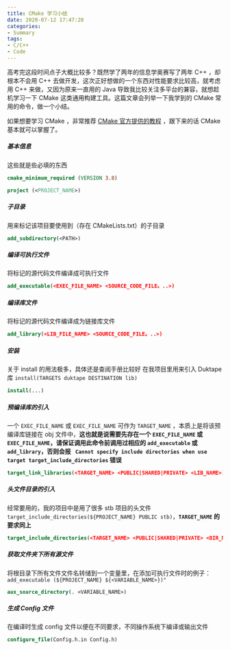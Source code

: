 ```yaml
---
title: CMake 学习小结
date: 2020-07-12 17:47:28
categories:
- Summary
tags: 
- C/C++
- Code
---
```


高考完这段时间点子大概比较多？既然学了两年的信息学奥赛写了两年 C++ ，却根本不会用 C++ 去做开发，这次正好想做的一个东西对性能要求比较高，就考虑用 C++ 来做，又因为原来一直用的 Java 导致我比较关注多平台的兼容，就想趁机学习一下 CMake 这类通用构建工具。这篇文章会列举一下我学到的 CMake 常用的命令，做一个小结。

如果想要学习 CMake ，非常推荐 [CMake 官方提供的教程](https://cmake.org/cmake/help/latest/guide/tutorial/index.html) ，跟下来的话 CMake 基本就可以掌握了。

<!-- more -->

##### 基本信息

这些就是些必填的东西

```cmake
cmake_minimum_required (VERSION 3.8)

project (<PROJECT_NAME>)

```

##### 子目录

用来标记该项目要使用到（存在 CMakeLists.txt）的子目录

```cmake
add_subdirectory(<PATH>)
```

##### 编译可执行文件

将标记的源代码文件编译成可执行文件

```cmake
add_executable(<EXEC_FILE_NAME> <SOURCE_CODE_FILE。..>)
```

##### 编译库文件

将标记的源代码文件编译成为链接库文件

```cmake
add_library(<LIB_FILE_NAME> <SOURCE_CODE_FILE。..>)
```

##### 安装

关于 install 的用法极多，具体还是查阅手册比较好 在我项目里用来引入 Duktape 库 `install(TARGETS duktape DESTINATION lib)`

```cmake
install(...)
```

##### 预编译库的引入

一个 `EXEC_FILE_NAME` 或 `EXEC_FILE_NAME` 可作为 `TARGET_NAME` ，本质上是将该预编译库链接在 obj 文件中，**这也就是说需要先存在一个 `EXEC_FILE_NAME` 或 `EXEC_FILE_NAME`，请保证调用此命令前调用过相应的 `add_executable` 或 `add_library`，否则会报 ` Cannot specify include directories when use target target_include_directories` 错误**

```cmake
target_link_libraries(<TARGET_NAME> <PUBLIC|SHARED|PRIVATE> <LIB_NAME>)
```

##### 头文件目录的引入

经常要用的，我的项目中是用了很多 stb 项目的头文件 `target_include_directories(${PROJECT_NAME} PUBLIC stb)`，**`TARGET_NAME` 的要求同上**

```cmake
target_include_directories(<TARGET_NAME> <PUBLIC|SHARED|PRIVATE> <DIR_NAME>)
```

##### 获取文件夹下所有源文件

将根目录下所有文件文件名转储到一个变量里，在添加可执行文件时的例子： `add_executable (${PROJECT_NAME} ${<VARIABLE_NAME>})"`

```cmake
aux_source_directory(. <VARIABLE_NAME>)
```

##### 生成 Config 文件

在编译时生成 config 文件以便在不同要求，不同操作系统下编译或输出文件

```cmake
configure_file(Config.h.in Config.h)
```